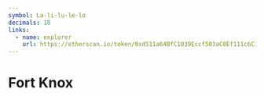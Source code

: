 ```yaml
---
symbol: La-li-lu-le-lo
decimals: 18
links:
  - name: explorer
    url: https://etherscan.io/token/0xd511a64BfC1039Eccf503aC0Ef111c6C1c630B95
---
```


# Fort Knox
